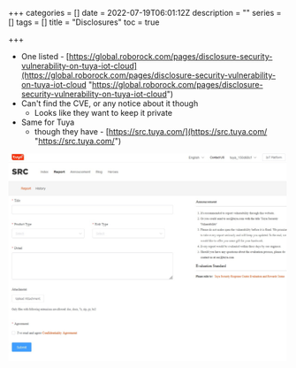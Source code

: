 +++
categories = []
date = 2022-07-19T06:01:12Z
description = ""
series = []
tags = []
title = "Disclosures"
toc = true

+++
* One listed - [https://global.roborock.com/pages/disclosure-security-vulnerability-on-tuya-iot-cloud](https://global.roborock.com/pages/disclosure-security-vulnerability-on-tuya-iot-cloud "https://global.roborock.com/pages/disclosure-security-vulnerability-on-tuya-iot-cloud")
* Can't find the CVE, or any notice about it though
  * Looks like they want to keep it private
* Same for Tuya
  * though they have - [https://src.tuya.com/](https://src.tuya.com/ "https://src.tuya.com/")

![](/uploads/20220719-snipaste_2022-07-19_16-03-15.jpg)